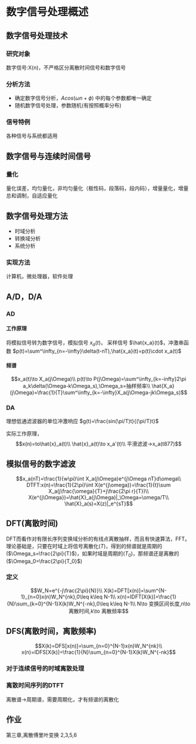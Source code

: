# 数字信号处理概述
## 数字信号处理技术
### 研究对象
数字信号:X(n)，不严格区分离散时间信号和数字信号
### 分析方法
* 确定数字信号分析，$Acos(\omega n+\phi)$ 中的每个参数都唯一确定
* 随机数字信号处理，参数随机(有按照概率分布)
### 信号特例
各种信号与系统都适用
## 数字信号与连续时间信号
### 量化
量化误差，均匀量化，非均匀量化（极性码，段落码，段内码），增量量化，增量总和调制，自适应量化
## 数字信号处理方法
* 时域分析
* 转换域分析
* 系统分析
### 实现方法
计算机，微处理器，软件处理
## A/D，D/A
### AD
#### 工作原理
将模拟信号转为数字信号，模拟信号 $x_a(t)$， 采样信号 $\hat{x_a}(t)$，冲激串函数 $p(t)=\sum^\infty_{n=-\infty}\delta(t-nT),\hat{x_a}(t)=p(t)\cdot x_a(t)$
#### 频谱
$$x_a(t)\to X_a(j\Omega)\\
p(t)\to P(j\Omega)=\sum^\infty_{k=-infty}2\pi a_k\delta(\Omega-k\Omega_s),\Omega_s=抽样频率\\
\hat{X_a}(j\Omega)=\frac{1}{T}\sum^\infty_{k=-\infty}X_a(j\Omega-jk\Omega_s)$$
### DA
理想低通滤波器的单位冲激响应 $g(t)=\frac{sin(\pi/T)t}{(\pi/T)t}$

实际工作原理，
$$x(n)=to\hat{x}_a(t)\\
\hat{x}_a(t)\to x_a'(t)\\
平滑滤波->x_a(t877)$$
## 模拟信号的数字滤波
$$x_a(nT)=\frac{1}{w\pi}\int X_a(j\Omega)e^{j\Omega nT}d\omega\\
DTFT:x(n)=\frac{1}{2\pi}\int
X(e^{j\omega})=\frac{1}{t}\sum X_a(j\frac{\omega}{T}+j\frac{2\pi r}{T})\\
X(e^{j\Omega})=\hat{X}_a(j\Omega)|_\Omega=\omega/T\\
\hat{X}_a(s)=X(z)|_e^{sT}$$

## DFT(离散时间)
DFT而看作对有限长序列变换域分析的有线点离散抽样，而且有快速算法，FFT。理论基础是，只要在时域上将信号离散化($T$)，得到的频谱就是周期的($\Omega_s=\frac{2\pi}{T}$)，如果时域是周期的(${T_0}$)，那频谱还是离散的($\Omega_0=\frac{2\pi}{T_0}$)
### 定义
$$W_N=e^{-j\frac{2\pi}{N}}\\
X(k)=DFT[x(n)]=\sum^{N-1}_{n=0}x(n)W_N^{nk},0\leq k\leq N-1\\
x(n)=IDFT[X(k)]=\frac{1}{N}\sum_{k=0}^{N-1}X(k)W_N^{-nk},0\leq k\leq N-1\\
N\to 变换区间长度,n\to 离散时间,k\to 离散频率$$
## DFS(离散时间，离散频率)
$$X(k)=DFS[x(n)]=\sum_{n=0}^{N-1}x(n)W_N^{nk}\\
x(n)=IDFS[X(k)]=\frac{1}{N}\sum_{n=0}^{N-1}X(k)W_N^{-nk}$$
### 对于连续信号的时域离散处理
### 离散时间序列的DTFT
离散谱->周期谱，需要周期化，才有频谱的离散化
## 作业
第三章,离散傅里叶变换 2,3,5,6
